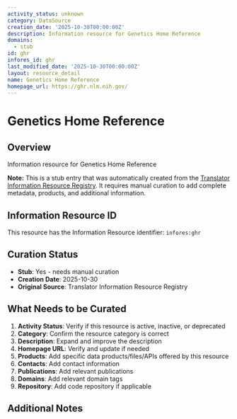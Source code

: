 ```yaml
---
activity_status: unknown
category: DataSource
creation_date: '2025-10-30T00:00:00Z'
description: Information resource for Genetics Home Reference
domains:
  - stub
id: ghr
infores_id: ghr
last_modified_date: '2025-10-30T00:00:00Z'
layout: resource_detail
name: Genetics Home Reference
homepage_url: https://ghr.nlm.nih.gov/
---
```


# Genetics Home Reference

## Overview

Information resource for Genetics Home Reference

**Note:** This is a stub entry that was automatically created from the [Translator Information Resource Registry](https://biolink.github.io/information-resource-registry/). It requires manual curation to add complete metadata, products, and additional information.

## Information Resource ID

This resource has the Information Resource identifier: `infores:ghr`

## Curation Status

- **Stub**: Yes - needs manual curation
- **Creation Date**: 2025-10-30
- **Original Source**: Translator Information Resource Registry

## What Needs to be Curated

1. **Activity Status**: Verify if this resource is active, inactive, or deprecated
2. **Category**: Confirm the resource category is correct
3. **Description**: Expand and improve the description
4. **Homepage URL**: Verify and update if needed
5. **Products**: Add specific data products/files/APIs offered by this resource
6. **Contacts**: Add contact information
7. **Publications**: Add relevant publications
8. **Domains**: Add relevant domain tags
9. **Repository**: Add code repository if applicable

## Additional Notes
